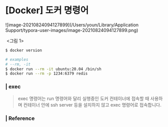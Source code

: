 # [Docker] 도커 명령어



![image-20210824094127899](/Users/youn/Library/Application Support/typora-user-images/image-20210824094127899.png)

​					  <그림 1> 

```sh
$ docker version 

# examples
# --rm, -it 
$ docker run --rm -it ubuntu:20.04 /bin/sh 
$ docker run --rm -p 1234:6379 redis 
```

### | exec

> exec 명령어는 run 명령어와 달리 실행중인 도커 컨테이너에 접속할 때 사용하며 컨테이너 안에 ssh server 등을 설치하지 않고 exec 명령어로 접속합니다. 





### | Reference

